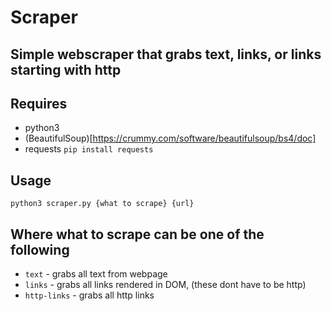 
# Scraper
## Simple webscraper that grabs text, links, or links starting with http

## Requires
- python3
- (BeautifulSoup)[https://crummy.com/software/beautifulsoup/bs4/doc]
- requests  `pip install requests`

## Usage
`python3 scraper.py {what to scrape} {url}`  

## Where what to scrape can be one of the following
- `text` - grabs all text from webpage
- `links` - grabs all links rendered in DOM, (these dont have to be http)
- `http-links` - grabs all http links

